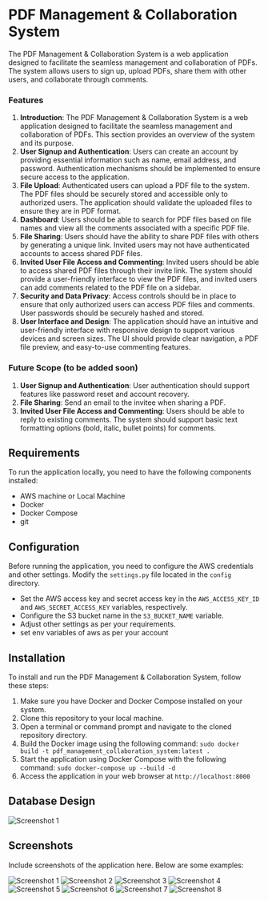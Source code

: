 # PDF Management & Collaboration System

The PDF Management & Collaboration System is a web application designed to facilitate the seamless management and collaboration of PDFs. The system allows users to sign up, upload PDFs, share them with other users, and collaborate through comments.

### Features

1. **Introduction**: The PDF Management & Collaboration System is a web application designed to facilitate the seamless management and collaboration of PDFs. This section provides an overview of the system and its purpose.
2. **User Signup and Authentication**: Users can create an account by providing essential information such as name, email address, and password. Authentication mechanisms should be implemented to ensure secure access to the application.
3. **File Upload**: Authenticated users can upload a PDF file to the system. The PDF files should be securely stored and accessible only to authorized users. The application should validate the uploaded files to ensure they are in PDF format.
4. **Dashboard**: Users should be able to search for PDF files based on file names and view all the comments associated with a specific PDF file.
5. **File Sharing**: Users should have the ability to share PDF files with others by generating a unique link. Invited users may not have authenticated accounts to access shared PDF files.
6. **Invited User File Access and Commenting**: Invited users should be able to access shared PDF files through their invite link. The system should provide a user-friendly interface to view the PDF files, and invited users can add comments related to the PDF file on a sidebar.
7. **Security and Data Privacy**: Access controls should be in place to ensure that only authorized users can access PDF files and comments. User passwords should be securely hashed and stored.
8. **User Interface and Design**: The application should have an intuitive and user-friendly interface with responsive design to support various devices and screen sizes. The UI should provide clear navigation, a PDF file preview, and easy-to-use commenting features.

### Future Scope (to be added soon)

1. **User Signup and Authentication**: User authentication should support features like password reset and account recovery.
2. **File Sharing**: Send an email to the invitee when sharing a PDF.
3. **Invited User File Access and Commenting**: Users should be able to reply to existing comments. The system should support basic text formatting options (bold, italic, bullet points) for comments.

## Requirements

To run the application locally, you need to have the following components installed:
- AWS machine or Local Machine
- Docker
- Docker Compose
- git

## Configuration

Before running the application, you need to configure the AWS credentials and other settings. Modify the `settings.py` file located in the `config` directory.

- Set the AWS access key and secret access key in the `AWS_ACCESS_KEY_ID` and `AWS_SECRET_ACCESS_KEY` variables, respectively.
- Configure the S3 bucket name in the `S3_BUCKET_NAME` variable.
- Adjust other settings as per your requirements.
- set env variables of aws as per your account

## Installation

To install and run the PDF Management & Collaboration System, follow these steps:

1. Make sure you have Docker and Docker Compose installed on your system.
2. Clone this repository to your local machine.
3. Open a terminal or command prompt and navigate to the cloned repository directory.
4. Build the Docker image using the following command: ```sudo docker build -t pdf_management_collaboration_system:latest .```
5. Start the application using Docker Compose with the following command: ```sudo docker-compose up --build -d ```
6. Access the application in your web browser at ```http://localhost:8000```

## Database Design

![Screenshot 1](screenshots/design.png)


## Screenshots

Include screenshots of the application here. Below are some examples:

![Screenshot 1](screenshots/screenshot1.png)
![Screenshot 2](screenshots/screenshot2.png)
![Screenshot 3](screenshots/screenshot3.png)
![Screenshot 4](screenshots/screenshot4.png)
![Screenshot 5](screenshots/screenshot5.png)
![Screenshot 6](screenshots/screenshot6.png)
![Screenshot 7](screenshots/screenshot7.png)
![Screenshot 8](screenshots/screenshot8.png)


